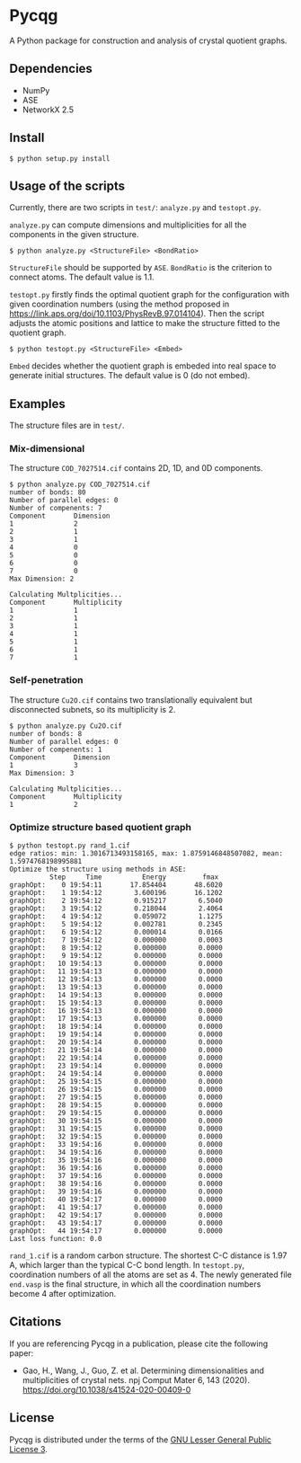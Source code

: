 # Pycqg

A Python package for construction and analysis of crystal quotient graphs.

## Dependencies
- NumPy
- ASE
- NetworkX 2.5

## Install

``` shell
$ python setup.py install
```

## Usage of the scripts

Currently, there are two scripts in `test/`: `analyze.py` and `testopt.py`.

`analyze.py` can compute dimensions and multiplicities for all the components in the given structure.

``` shell
$ python analyze.py <StructureFile> <BondRatio>
```

`StructureFile` should be supported by `ASE`. `BondRatio` is the criterion to connect atoms. The default value is 1.1.

`testopt.py` firstly finds the optimal quotient graph for the configuration with given coordination numbers (using the method proposed in https://link.aps.org/doi/10.1103/PhysRevB.97.014104). Then the script adjusts the atomic positions and lattice to make the structure fitted to the quotient graph.

``` shell
$ python testopt.py <StructureFile> <Embed>
```
`Embed` decides whether the quotient graph is embeded into real space to generate initial structures. The default value is 0 (do not embed).

## Examples
The structure files are in `test/`.

### Mix-dimensional
The structure `COD_7027514.cif` contains 2D, 1D, and 0D components.
``` shell
$ python analyze.py COD_7027514.cif
number of bonds: 80
Number of parallel edges: 0
Number of compenents: 7
Component       Dimension
1               2
2               1
3               1
4               0
5               0
6               0
7               0
Max Dimension: 2

Calculating Multplicities...
Component       Multiplicity
1               1
2               1
3               1
4               1
5               1
6               1
7               1
```

### Self-penetration
The structure `Cu2O.cif` contains two translationally equivalent but disconnected subnets, so its multiplicity is 2.

``` shell
$ python analyze.py Cu2O.cif
number of bonds: 8
Number of parallel edges: 0
Number of compenents: 1
Component       Dimension
1               3
Max Dimension: 3

Calculating Multplicities...
Component       Multiplicity
1               2
```

### Optimize structure based quotient graph
``` shell
$ python testopt.py rand_1.cif
edge ratios: min: 1.3016713493158165, max: 1.8759146848507082, mean: 1.5974768198995881
Optimize the structure using methods in ASE:
          Step     Time          Energy         fmax
graphOpt:    0 19:54:11       17.854404       48.6020
graphOpt:    1 19:54:12        3.600196       16.1202
graphOpt:    2 19:54:12        0.915217        6.5040
graphOpt:    3 19:54:12        0.218044        2.4064
graphOpt:    4 19:54:12        0.059072        1.1275
graphOpt:    5 19:54:12        0.002781        0.2345
graphOpt:    6 19:54:12        0.000014        0.0166
graphOpt:    7 19:54:12        0.000000        0.0003
graphOpt:    8 19:54:12        0.000000        0.0000
graphOpt:    9 19:54:12        0.000000        0.0000
graphOpt:   10 19:54:13        0.000000        0.0000
graphOpt:   11 19:54:13        0.000000        0.0000
graphOpt:   12 19:54:13        0.000000        0.0000
graphOpt:   13 19:54:13        0.000000        0.0000
graphOpt:   14 19:54:13        0.000000        0.0000
graphOpt:   15 19:54:13        0.000000        0.0000
graphOpt:   16 19:54:13        0.000000        0.0000
graphOpt:   17 19:54:13        0.000000        0.0000
graphOpt:   18 19:54:14        0.000000        0.0000
graphOpt:   19 19:54:14        0.000000        0.0000
graphOpt:   20 19:54:14        0.000000        0.0000
graphOpt:   21 19:54:14        0.000000        0.0000
graphOpt:   22 19:54:14        0.000000        0.0000
graphOpt:   23 19:54:14        0.000000        0.0000
graphOpt:   24 19:54:14        0.000000        0.0000
graphOpt:   25 19:54:15        0.000000        0.0000
graphOpt:   26 19:54:15        0.000000        0.0000
graphOpt:   27 19:54:15        0.000000        0.0000
graphOpt:   28 19:54:15        0.000000        0.0000
graphOpt:   29 19:54:15        0.000000        0.0000
graphOpt:   30 19:54:15        0.000000        0.0000
graphOpt:   31 19:54:15        0.000000        0.0000
graphOpt:   32 19:54:15        0.000000        0.0000
graphOpt:   33 19:54:16        0.000000        0.0000
graphOpt:   34 19:54:16        0.000000        0.0000
graphOpt:   35 19:54:16        0.000000        0.0000
graphOpt:   36 19:54:16        0.000000        0.0000
graphOpt:   37 19:54:16        0.000000        0.0000
graphOpt:   38 19:54:16        0.000000        0.0000
graphOpt:   39 19:54:16        0.000000        0.0000
graphOpt:   40 19:54:17        0.000000        0.0000
graphOpt:   41 19:54:17        0.000000        0.0000
graphOpt:   42 19:54:17        0.000000        0.0000
graphOpt:   43 19:54:17        0.000000        0.0000
graphOpt:   44 19:54:17        0.000000        0.0000
Last loss function: 0.0
```

`rand_1.cif` is a random carbon structure. The shortest C-C distance is 1.97 A, which larger than the typical C-C bond length. In `testopt.py`, coordination numbers of all the atoms are set as 4. The newly generated file `end.vasp` is the final structure, in which all the coordination numbers become 4 after optimization.

## Citations
If you are referencing Pycqg in a publication, please cite the following paper:
- Gao, H., Wang, J., Guo, Z. et al. Determining dimensionalities and multiplicities of crystal nets. npj Comput Mater 6, 143 (2020). https://doi.org/10.1038/s41524-020-00409-0


## License
Pycqg is distributed under the terms of the [GNU Lesser General Public License 3](LICENSE).
